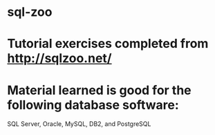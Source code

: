 # sql-zoo
# Tutorial exercises completed from http://sqlzoo.net/
# Material learned is good for the following database software:
SQL Server, Oracle, MySQL, DB2, and PostgreSQL

